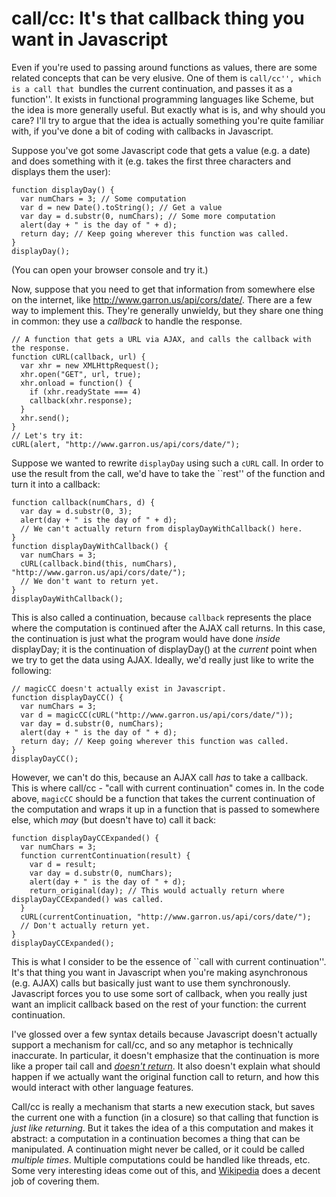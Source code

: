 # call/cc: It's that callback thing you want in Javascript

Even if you're used to passing around functions as values, there are some related concepts that can be very elusive. One of them is ``call/cc'', which is a call that ``bundles the current continuation, and passes it as a function''. It exists in functional programming languages like Scheme, but the idea is more generally useful. But exactly what is is, and why should you care? I'll try to argue that the idea is actually something you're quite familiar with, if you've done a bit of coding with callbacks in Javascript.

Suppose you've got some Javascript code that gets a value (e.g. a date) and does something with it (e.g. takes the first three characters and displays them the user):

    function displayDay() {
      var numChars = 3; // Some computation
      var d = new Date().toString(); // Get a value
      var day = d.substr(0, numChars); // Some more computation
      alert(day + " is the day of " + d);
      return day; // Keep going wherever this function was called.
    }
    displayDay();

(You can open your browser console and try it.)

Now, suppose that you need to get that information from somewhere else on the internet, like <http://www.garron.us/api/cors/date/>. There are a few way to implement this. They're generally unwieldy, but they share one thing in common: they use a *callback* to handle the response.

    // A function that gets a URL via AJAX, and calls the callback with the response.
    function cURL(callback, url) {
      var xhr = new XMLHttpRequest();
      xhr.open("GET", url, true);
      xhr.onload = function() {
        if (xhr.readyState === 4)
        callback(xhr.response);
      }
      xhr.send();
    }
    // Let's try it:
    cURL(alert, "http://www.garron.us/api/cors/date/");

Suppose we wanted to rewrite `displayDay` using such a `cURL` call. In order to use the result from the call, we'd have to take the ``rest'' of the function and turn it into a callback:

    function callback(numChars, d) {
      var day = d.substr(0, 3);
      alert(day + " is the day of " + d);
      // We can't actually return from displayDayWithCallback() here.
    }
    function displayDayWithCallback() {
      var numChars = 3;
      cURL(callback.bind(this, numChars), "http://www.garron.us/api/cors/date/");
      // We don't want to return yet.
    }
    displayDayWithCallback();

This is also called a continuation, because `callback` represents the place where the computation is continued after the AJAX call returns. In this case, the continuation is just what the program would have done *inside* displayDay; it is the continuation of displayDay() at the *current* point when we try to get the data using AJAX. Ideally, we'd really just like to write the following:

    // magicCC doesn't actually exist in Javascript.
    function displayDayCC() {
      var numChars = 3;
      var d = magicCC(cURL("http://www.garron.us/api/cors/date/"));
      var day = d.substr(0, numChars);
      alert(day + " is the day of " + d);
      return day; // Keep going wherever this function was called.
    }
    displayDayCC();

  However, we can't do this, because an AJAX call *has* to take a callback. This is where call/cc - "call with current continuation" comes in. In the code above, `magicCC` should be a function that takes the current continuation of the computation and wraps it up in a function that is passed to somewhere else, which *may* (but doesn't have to) call it back:

    function displayDayCCExpanded() {
      var numChars = 3;
      function currentContinuation(result) {
        var d = result;
        var day = d.substr(0, numChars);
        alert(day + " is the day of " + d);
        return_original(day); // This would actually return where displayDayCCExpanded() was called.
      }
      cURL(currentContinuation, "http://www.garron.us/api/cors/date/");
      // Don't actually return yet.
    }
    displayDayCCExpanded();

This is what I consider to be the essence of ``call with current continuation''. It's that thing you want in Javascript when you're making asynchronous (e.g. AJAX) calls but basically just want to use them synchronously. Javascript forces you to use some sort of callback, when you really just want an implicit callback based on the rest of your function: the current continuation.

I've glossed over a few syntax details because Javascript doesn't actually support a mechanism for call/cc, and so any metaphor is technically inaccurate. In particular, it doesn't emphasize that the continuation is more like a proper tail call and [*doesn't return*](http://www.youtube.com/watch?v=3VMSGrY-IlU#t=34s). It also doesn't explain what should happen if we actually want the original function call to return, and how this would interact with other language features.

Call/cc is really a mechanism that starts a new execution stack, but saves the current one with a function (in a closure) so that calling that function is *just like returning*. But it takes the idea of a this computation and makes it abstract: a computation in a continuation becomes a thing that can be manipulated. A continuation might never be called, or it could be called *multiple times*. Multiple computations could be handled like threads, etc. Some very interesting ideas come out of this, and [Wikipedia](http://en.wikipedia.org/wiki/Callcc) does a decent job of covering them.